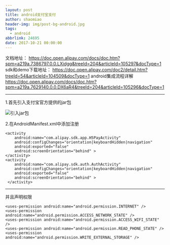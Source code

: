 ```yaml
---
layout: post
title: android支付宝支付
author: shaomiao
header-img: img/post-bg-android.jpg
tags:
  - android
abbrlink: 24695
date: 2017-10-21 00:00:00
---
```

文档地址：
https://doc.open.alipay.com/docs/doc.htm?spm=a219a.7386797.0.0.LXidgg&treeId=204&articleId=105297&docType=1
sdk和demo下载地址：
https://doc.open.alipay.com/doc2/detail.htm?treeId=54&articleId=104509&docType=1
android集成流程详解
https://doc.open.alipay.com/docs/doc.htm?spm=a219a.7629140.0.0.DX6aR4&treeId=204&articleId=105296&docType=1

****
1.首先引入支付宝官方提供的jar包

![引入jar包](http://upload-images.jianshu.io/upload_images/2590671-f1d9c2be7f747661.png?imageMogr2/auto-orient/strip%7CimageView2/2/w/1240)

2.在AndroidManifest.xml中添加注册

	<activity
		android:name="com.alipay.sdk.app.H5PayActivity"
		android:configChanges="orientation|keyboardHidden|navigation"
		android:exported="false"
		android:screenOrientation="behind" >
	</activity>
	<activity
		android:name="com.alipay.sdk.auth.AuthActivity"
		android:configChanges="orientation|keyboardHidden|navigation"
		android:exported="false"
		android:screenOrientation="behind" >
	 </activity>

***
并且声明权限

	<uses-permission android:name="android.permission.INTERNET" />
	<uses-permission android:name="android.permission.ACCESS_NETWORK_STATE" />
	<uses-permission android:name="android.permission.ACCESS_WIFI_STATE" />
	<uses-permission android:name="android.permission.READ_PHONE_STATE" />
	<uses-permission android:name="android.permission.WRITE_EXTERNAL_STORAGE" />
